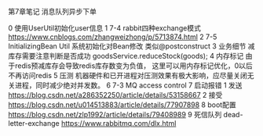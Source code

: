 第7章笔记
消息队列异步下单

0 使用UserUtil初始化user信息
1 7-4 rabbit四种exchange模式
  https://www.cnblogs.com/zhangweizhong/p/5713874.html
2 7-5 InitializingBean
  Util 系统初始化对Bean修改 类似@postconstruct
3 业务细节
  减库存需要注意判断是否成功
  goodsService.reduceStock(goods);
4 内存标记
  由于redis预减库存会导致redis库存数变为负值，
  这里可以用内存标记优化，0以后不再访问redis
5 压测
  机器硬件和已开进程对压测效果有极大影响，应尽量关闭无关进程，同时减少绝对并发数。
6 7-3 MQ access control
7 启动报错
  1 发送 https://blog.csdn.net/a286352250/article/details/53158667
  2 接受 https://blog.csdn.net/u014513883/article/details/77907898
8 boot配置
  https://blog.csdn.net/zlp1992/article/details/79408989
9 死信队列
  dead-letter-exchange https://www.rabbitmq.com/dlx.html
  
